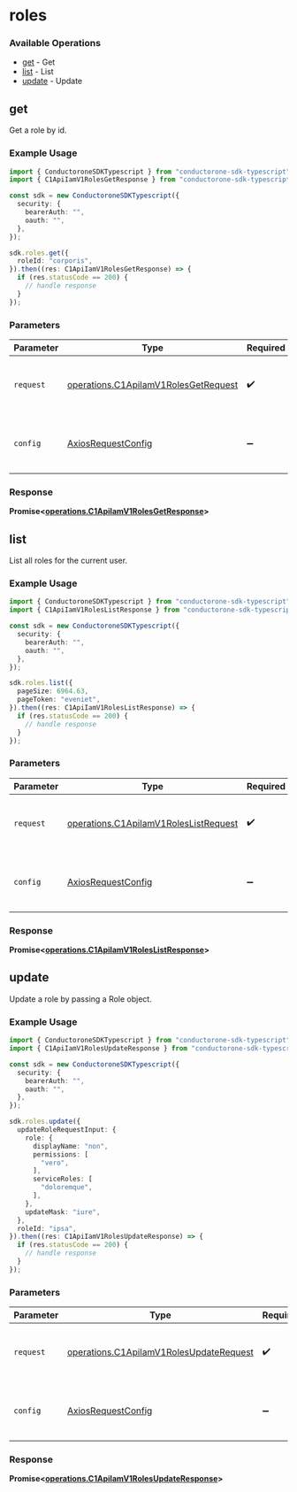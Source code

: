 # roles

### Available Operations

* [get](#get) - Get
* [list](#list) - List
* [update](#update) - Update

## get

Get a role by id.

### Example Usage

```typescript
import { ConductoroneSDKTypescript } from "conductorone-sdk-typescript";
import { C1ApiIamV1RolesGetResponse } from "conductorone-sdk-typescript/dist/sdk/models/operations";

const sdk = new ConductoroneSDKTypescript({
  security: {
    bearerAuth: "",
    oauth: "",
  },
});

sdk.roles.get({
  roleId: "corporis",
}).then((res: C1ApiIamV1RolesGetResponse) => {
  if (res.statusCode == 200) {
    // handle response
  }
});
```

### Parameters

| Parameter                                                                                    | Type                                                                                         | Required                                                                                     | Description                                                                                  |
| -------------------------------------------------------------------------------------------- | -------------------------------------------------------------------------------------------- | -------------------------------------------------------------------------------------------- | -------------------------------------------------------------------------------------------- |
| `request`                                                                                    | [operations.C1ApiIamV1RolesGetRequest](../../models/operations/c1apiiamv1rolesgetrequest.md) | :heavy_check_mark:                                                                           | The request object to use for the request.                                                   |
| `config`                                                                                     | [AxiosRequestConfig](https://axios-http.com/docs/req_config)                                 | :heavy_minus_sign:                                                                           | Available config options for making requests.                                                |


### Response

**Promise<[operations.C1ApiIamV1RolesGetResponse](../../models/operations/c1apiiamv1rolesgetresponse.md)>**


## list

List all roles for the current user.

### Example Usage

```typescript
import { ConductoroneSDKTypescript } from "conductorone-sdk-typescript";
import { C1ApiIamV1RolesListResponse } from "conductorone-sdk-typescript/dist/sdk/models/operations";

const sdk = new ConductoroneSDKTypescript({
  security: {
    bearerAuth: "",
    oauth: "",
  },
});

sdk.roles.list({
  pageSize: 6964.63,
  pageToken: "eveniet",
}).then((res: C1ApiIamV1RolesListResponse) => {
  if (res.statusCode == 200) {
    // handle response
  }
});
```

### Parameters

| Parameter                                                                                      | Type                                                                                           | Required                                                                                       | Description                                                                                    |
| ---------------------------------------------------------------------------------------------- | ---------------------------------------------------------------------------------------------- | ---------------------------------------------------------------------------------------------- | ---------------------------------------------------------------------------------------------- |
| `request`                                                                                      | [operations.C1ApiIamV1RolesListRequest](../../models/operations/c1apiiamv1roleslistrequest.md) | :heavy_check_mark:                                                                             | The request object to use for the request.                                                     |
| `config`                                                                                       | [AxiosRequestConfig](https://axios-http.com/docs/req_config)                                   | :heavy_minus_sign:                                                                             | Available config options for making requests.                                                  |


### Response

**Promise<[operations.C1ApiIamV1RolesListResponse](../../models/operations/c1apiiamv1roleslistresponse.md)>**


## update

Update a role by passing a Role object.

### Example Usage

```typescript
import { ConductoroneSDKTypescript } from "conductorone-sdk-typescript";
import { C1ApiIamV1RolesUpdateResponse } from "conductorone-sdk-typescript/dist/sdk/models/operations";

const sdk = new ConductoroneSDKTypescript({
  security: {
    bearerAuth: "",
    oauth: "",
  },
});

sdk.roles.update({
  updateRoleRequestInput: {
    role: {
      displayName: "non",
      permissions: [
        "vero",
      ],
      serviceRoles: [
        "doloremque",
      ],
    },
    updateMask: "iure",
  },
  roleId: "ipsa",
}).then((res: C1ApiIamV1RolesUpdateResponse) => {
  if (res.statusCode == 200) {
    // handle response
  }
});
```

### Parameters

| Parameter                                                                                          | Type                                                                                               | Required                                                                                           | Description                                                                                        |
| -------------------------------------------------------------------------------------------------- | -------------------------------------------------------------------------------------------------- | -------------------------------------------------------------------------------------------------- | -------------------------------------------------------------------------------------------------- |
| `request`                                                                                          | [operations.C1ApiIamV1RolesUpdateRequest](../../models/operations/c1apiiamv1rolesupdaterequest.md) | :heavy_check_mark:                                                                                 | The request object to use for the request.                                                         |
| `config`                                                                                           | [AxiosRequestConfig](https://axios-http.com/docs/req_config)                                       | :heavy_minus_sign:                                                                                 | Available config options for making requests.                                                      |


### Response

**Promise<[operations.C1ApiIamV1RolesUpdateResponse](../../models/operations/c1apiiamv1rolesupdateresponse.md)>**

